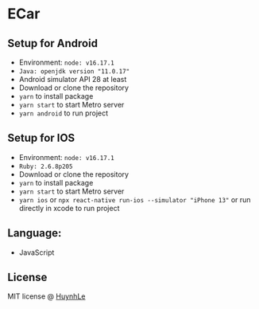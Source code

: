 # ECar

## Setup for Android
- Environment: `node: v16.17.1`
- `Java: openjdk version "11.0.17"`
- Android simulator API 28 at least
- Download or clone the repository
- `yarn` to install package
- `yarn start` to start Metro server
- `yarn android` to run project

## Setup for IOS
- Environment: `node: v16.17.1`
- `Ruby: 2.6.8p205`
- Download or clone the repository
- `yarn` to install package
- `yarn start` to start Metro server
- `yarn ios` or `npx react-native run-ios --simulator "iPhone 13"` or run directly in xcode to run project

## Language:
- JavaScript

## License

MIT license @ [HuynhLe](https://github.com/Huynhle1833446/ECar)
